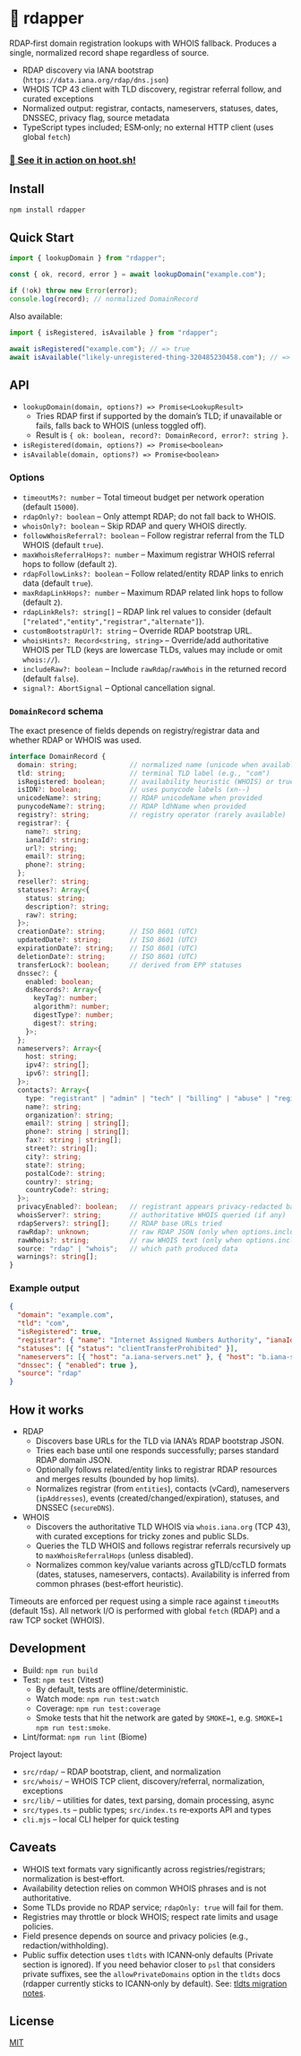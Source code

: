 # 🎩 rdapper

RDAP‑first domain registration lookups with WHOIS fallback. Produces a single, normalized record shape regardless of source.

- RDAP discovery via IANA bootstrap (`https://data.iana.org/rdap/dns.json`)
- WHOIS TCP 43 client with TLD discovery, registrar referral follow, and curated exceptions
- Normalized output: registrar, contacts, nameservers, statuses, dates, DNSSEC, privacy flag, source metadata
- TypeScript types included; ESM‑only; no external HTTP client (uses global `fetch`)

### [🦉 See it in action on hoot.sh!](https://hoot.sh)

## Install

```bash
npm install rdapper
```

## Quick Start

```ts
import { lookupDomain } from "rdapper";

const { ok, record, error } = await lookupDomain("example.com");

if (!ok) throw new Error(error);
console.log(record); // normalized DomainRecord
```

Also available:

```ts
import { isRegistered, isAvailable } from "rdapper";

await isRegistered("example.com"); // => true
await isAvailable("likely-unregistered-thing-320485230458.com"); // => false
```

## API

- `lookupDomain(domain, options?) => Promise<LookupResult>`
  - Tries RDAP first if supported by the domain’s TLD; if unavailable or fails, falls back to WHOIS (unless toggled off).
  - Result is `{ ok: boolean, record?: DomainRecord, error?: string }`.
- `isRegistered(domain, options?) => Promise<boolean>`
- `isAvailable(domain, options?) => Promise<boolean>`

### Options

- `timeoutMs?: number` – Total timeout budget per network operation (default `15000`).
- `rdapOnly?: boolean` – Only attempt RDAP; do not fall back to WHOIS.
- `whoisOnly?: boolean` – Skip RDAP and query WHOIS directly.
- `followWhoisReferral?: boolean` – Follow registrar referral from the TLD WHOIS (default `true`).
- `maxWhoisReferralHops?: number` – Maximum registrar WHOIS referral hops to follow (default `2`).
- `rdapFollowLinks?: boolean` – Follow related/entity RDAP links to enrich data (default `true`).
- `maxRdapLinkHops?: number` – Maximum RDAP related link hops to follow (default `2`).
- `rdapLinkRels?: string[]` – RDAP link rel values to consider (default `["related","entity","registrar","alternate"]`).
- `customBootstrapUrl?: string` – Override RDAP bootstrap URL.
- `whoisHints?: Record<string, string>` – Override/add authoritative WHOIS per TLD (keys are lowercase TLDs, values may include or omit `whois://`).
- `includeRaw?: boolean` – Include `rawRdap`/`rawWhois` in the returned record (default `false`).
- `signal?: AbortSignal` – Optional cancellation signal.

### `DomainRecord` schema

The exact presence of fields depends on registry/registrar data and whether RDAP or WHOIS was used.

```ts
interface DomainRecord {
  domain: string;             // normalized name (unicode when available)
  tld: string;                // terminal TLD label (e.g., "com")
  isRegistered: boolean;      // availability heuristic (WHOIS) or true (RDAP)
  isIDN?: boolean;            // uses punycode labels (xn--)
  unicodeName?: string;       // RDAP unicodeName when provided
  punycodeName?: string;      // RDAP ldhName when provided
  registry?: string;          // registry operator (rarely available)
  registrar?: {
    name?: string;
    ianaId?: string;
    url?: string;
    email?: string;
    phone?: string;
  };
  reseller?: string;
  statuses?: Array<{
    status: string;
    description?: string;
    raw?: string;
  }>;
  creationDate?: string;      // ISO 8601 (UTC)
  updatedDate?: string;       // ISO 8601 (UTC)
  expirationDate?: string;    // ISO 8601 (UTC)
  deletionDate?: string;      // ISO 8601 (UTC)
  transferLock?: boolean;     // derived from EPP statuses
  dnssec?: {
    enabled: boolean;
    dsRecords?: Array<{
      keyTag?: number;
      algorithm?: number;
      digestType?: number;
      digest?: string;
    }>;
  };
  nameservers?: Array<{
    host: string;
    ipv4?: string[];
    ipv6?: string[];
  }>;
  contacts?: Array<{
    type: "registrant" | "admin" | "tech" | "billing" | "abuse" | "registrar" | "reseller" | "unknown";
    name?: string;
    organization?: string;
    email?: string | string[];
    phone?: string | string[];
    fax?: string | string[];
    street?: string[];
    city?: string;
    state?: string;
    postalCode?: string;
    country?: string;
    countryCode?: string;
  }>;
  privacyEnabled?: boolean;   // registrant appears privacy-redacted based on keyword heuristics
  whoisServer?: string;       // authoritative WHOIS queried (if any)
  rdapServers?: string[];     // RDAP base URLs tried
  rawRdap?: unknown;          // raw RDAP JSON (only when options.includeRaw)
  rawWhois?: string;          // raw WHOIS text (only when options.includeRaw)
  source: "rdap" | "whois";   // which path produced data
  warnings?: string[];
}
```

### Example output

```json
{
  "domain": "example.com",
  "tld": "com",
  "isRegistered": true,
  "registrar": { "name": "Internet Assigned Numbers Authority", "ianaId": "376" },
  "statuses": [{ "status": "clientTransferProhibited" }],
  "nameservers": [{ "host": "a.iana-servers.net" }, { "host": "b.iana-servers.net" }],
  "dnssec": { "enabled": true },
  "source": "rdap"
}
```

## How it works

- RDAP
  - Discovers base URLs for the TLD via IANA’s RDAP bootstrap JSON.
  - Tries each base until one responds successfully; parses standard RDAP domain JSON.
  - Optionally follows related/entity links to registrar RDAP resources and merges results (bounded by hop limits).
  - Normalizes registrar (from `entities`), contacts (vCard), nameservers (`ipAddresses`), events (created/changed/expiration), statuses, and DNSSEC (`secureDNS`).
- WHOIS
  - Discovers the authoritative TLD WHOIS via `whois.iana.org` (TCP 43), with curated exceptions for tricky zones and public SLDs.
  - Queries the TLD WHOIS and follows registrar referrals recursively up to `maxWhoisReferralHops` (unless disabled).
  - Normalizes common key/value variants across gTLD/ccTLD formats (dates, statuses, nameservers, contacts). Availability is inferred from common phrases (best‑effort heuristic).

Timeouts are enforced per request using a simple race against `timeoutMs` (default 15s). All network I/O is performed with global `fetch` (RDAP) and a raw TCP socket (WHOIS).

## Development

- Build: `npm run build`
- Test: `npm test` (Vitest)
  - By default, tests are offline/deterministic.
  - Watch mode: `npm run test:watch`
  - Coverage: `npm run test:coverage`
  - Smoke tests that hit the network are gated by `SMOKE=1`, e.g. `SMOKE=1 npm run test:smoke`.
- Lint/format: `npm run lint` (Biome)

Project layout:

- `src/rdap/` – RDAP bootstrap, client, and normalization
- `src/whois/` – WHOIS TCP client, discovery/referral, normalization, exceptions
- `src/lib/` – utilities for dates, text parsing, domain processing, async
- `src/types.ts` – public types; `src/index.ts` re‑exports API and types
- `cli.mjs` – local CLI helper for quick testing

## Caveats

- WHOIS text formats vary significantly across registries/registrars; normalization is best‑effort.
- Availability detection relies on common WHOIS phrases and is not authoritative.
- Some TLDs provide no RDAP service; `rdapOnly: true` will fail for them.
- Registries may throttle or block WHOIS; respect rate limits and usage policies.
- Field presence depends on source and privacy policies (e.g., redaction/withholding).
- Public suffix detection uses `tldts` with ICANN‑only defaults (Private section is ignored). If you need behavior closer to `psl` that considers private suffixes, see the `allowPrivateDomains` option in the `tldts` docs (rdapper currently sticks to ICANN‑only by default). See: [tldts migration notes](https://github.com/remusao/tldts#migrating-from-other-libraries).

## License

[MIT](LICENSE)
